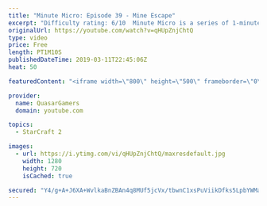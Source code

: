 ```yaml
---
title: "Minute Micro: Episode 39 - Mine Escape"
excerpt: "Difficulty rating: 6/10  Minute Micro is a series of 1-minute videos explaining how to perform common micro techniques. This episode is on running from mine drops.  twitch.tv/Quasarprintf"
originalUrl: https://youtube.com/watch?v=qHUpZnjChtQ
type: video
price: Free
length: PT1M10S
publishedDateTime: 2019-03-11T22:45:06Z
heat: 50

featuredContent: "<iframe width=\"800\" height=\"500\" frameborder=\"0\" src=\"https://www.youtube.com/embed/qHUpZnjChtQ\" allow=\"accelerometer; autoplay; encrypted-media; gyroscope; picture-in-picture\" allowfullscreen></iframe>"

provider:
  name: QuasarGamers
  domain: youtube.com

topics:
  - StarCraft 2

images:
  - url: https://i.ytimg.com/vi/qHUpZnjChtQ/maxresdefault.jpg
    width: 1280
    height: 720
    isCached: true

secured: "Y4/g+A+J6XA+WvlkaBnZBAn4q8MUf5jcVx/tbwnC1xsPuViikDfks5LpbYWMaqwlv9MAvs0fC8IZPqkDx9xA0Pz+UFAtOclTG2aTnvl0mTzdqg1+glUy6CXxkiAejCwIoSCE9ALRmtkFQBce5q0l9UeiKZRXLNMJdy4RqyXpPJDFUt/cxlXeF0cvlKaEHORvrY5ii/4XVj8vfp7StlnJF0qpnUfoKoPLrjyGrr8eJheVOYF0PkSX+SHjem5MhN/yZ0FaKgZ3c6gXMk3CTAd8eq1Ftz3/CUiffZn9fPWpBGnsQyHNY6RwGcl1hBBAmbQkAct9inXmcZBDCjM1oDHsxekKNYhg0tPDBgTTKZ6gmQdKrO39EJ7OweHMbfu8A+WKfBmBcHtBje/wyNg+suM7hdjfE+ejinX35gmKYTSH3rA=;qxybsXE1MdWM+mz3SzYNQQ=="
---
```


